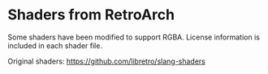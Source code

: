 # Shaders from RetroArch
Some shaders have been modified to support RGBA.
License information is included in each shader file.

Original shaders: https://github.com/libretro/slang-shaders
